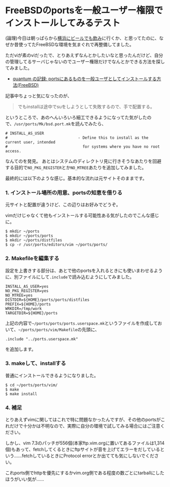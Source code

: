 # FreeBSDのportsを一般ユーザー権限でインストールしてみるテスト

(論理)今日は朝っぱらから[横浜にビールでも飲み](http://www.yokohama-akarenga.jp/oktoberfest2013/)に行くか、と思ってたのに、なぜか昔使ってたFreeBSDな環境を気まぐれで再整備してました。

ただviが素のviだったで、とりあえずなんとかしたいなと思ったんだけど、自分の管理してるサーバじゃないのでユーザー権限だけでなんとかできる方法を探してみました。

* [quantum の記録: portsにあるものを一般ユーザとしてインストールする方法(FreeBSD)](http://quantum-public-diary.blogspot.jp/2012/12/portsfreebsd.html)

記事中ちょっと気になったのが、

> でもinstallは途中でsuをしようとして失敗するので、手で配置する。

というところで、あのへんいろいろ細工できるようになってた気がしたので、`/usr/ports/Mk/bsd.port.mk`を読んでみたら、

    # INSTALL_AS_USER
    #                               - Define this to install as the current user, intended
    #                                 for systems where you have no root access.

なんてのを発見。
あとはシステムのディレクトリ見に行きそうなあたりを回避する目的で`NO_PKG_REGISTER`とか`NO_MTREE`あたりを追加してみました。

最終的には以下のような感じ。基本的な流れは元サイトそのままです。

### 1. インストール場所の用意、portsの知恵を借りる

元サイトと配置が違うけど、この辺りはお好みでどうぞ。

vimだけじゃなくて他もインストールする可能性ある気がしたのでこんな感じに。

    $ mkdir ~/ports
    $ mkdir ~/ports/ports
    $ mkdir ~/ports/distfiles
    $ cp -r /usr/ports/editors/vim ~/ports/ports/

### 2. Makefileを編集する

設定を上書きする部分は、あとで他のportsを入れるときにも使いまわせるように、別ファイルにして`.include`で読み込むようにしてみました。

    INSTALL_AS_USER=yes
    NO_PKG_REGISTER=yes
    NO_MTREE=yes
    DISTDIR=${HOME}/ports/ports/distfiles
    PREFIX=${HOME}/ports
    WRKDIR=/tmp/work
    TARGETDIR=${HOME}/ports

上記の内容で`~/ports/ports/ports.userspace.mk`というファイルを作成しておいて、`~/ports/ports/vim/Makefile`の先頭に、

    .include "../ports.userspace.mk"

を追加します。

### 3. makeして、installする

普通にインストールできるようになりました。

    $ cd ~/ports/ports/vim/
    $ make
    $ make install

### 4. 補足

とりあえずvimに関してはこれで特に問題なかったんですが、その他のportsがこれだけで十分かは不明なので、実際に自分の環境で試してみる場合にはご注意ください。


しかし、vim 7.3のパッチが556個(本家ftp.vim.orgに置いてあるファイルは1,314個)もあって、fetchしてくるときにftpサイトが音を上げてエラーをだしているという……fetchしているときにProtocol errorとか出てても気にしないでください。

これports側でhttpを優先にするかvim.org側である程度の数ごとにtarballにしたほうがいい気が……
